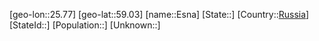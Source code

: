 ﻿---
location: [59.03,25.77]
type: City
tags:
- geo/City


SpocWebEntityId: 30071
isDeleted: false
confidential: public

---
[geo-lon::25.77]
[geo-lat::59.03]
[name::Esna]
[State::]
[Country::[Russia](geo/Continent/Europe/Russia.md)]
[StateId::]
[Population::]
[Unknown::]

